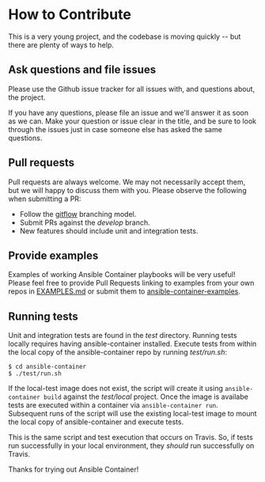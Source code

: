 # How to Contribute

This is a very young project, and the codebase is moving quickly -- but there are plenty of ways to help.

## Ask questions and file issues

Please use the Github issue tracker for all issues with, and questions about, the project. 

If you have any questions, please file an issue and we'll answer it as soon as we can. Make your question or issue
clear in the title, and be sure to look through the issues just in case someone else has asked the same questions.

## Pull requests

Pull requests are always welcome. We may not necessarily accept them, but we will happy to discuss them with you. Please
observe the following when submitting a PR:

- Follow the [gitflow](ihttps://github.com/nvie/gitflow) branching model.
- Submit PRs against the *develop* branch.
- New features should include unit and integration tests. 

## Provide examples

Examples of working Ansible Container playbooks will be very useful! Please feel free to provide Pull Requests linking
to examples from your own repos in [EXAMPLES.md](./EXAMPLES.md) or submit them to [ansible-container-examples](https://github.com/ansible/ansible-container-examples).

## Running tests

Unit and integration tests are found in the *test* directory. Running tests locally requires having ansible-container installed. Execute tests from within 
the local copy of the ansible-container repo by running *test/run.sh*:

```
$ cd ansible-container
$ ./test/run.sh 
```

If the local-test image does not exist, the script will create it using `ansible-container build` against the *test/local* project. Once the image
is availabe tests are executed within a container via `ansible-container run`. Subsequent runs of the script will use the existing local-test image 
to mount the local copy of ansible-container and execute tests.

This is the same script and test execution that occurs on Travis. So, if tests run successfully in your local environment, they *should* run 
successfully on Travis. 

Thanks for trying out Ansible Container!

